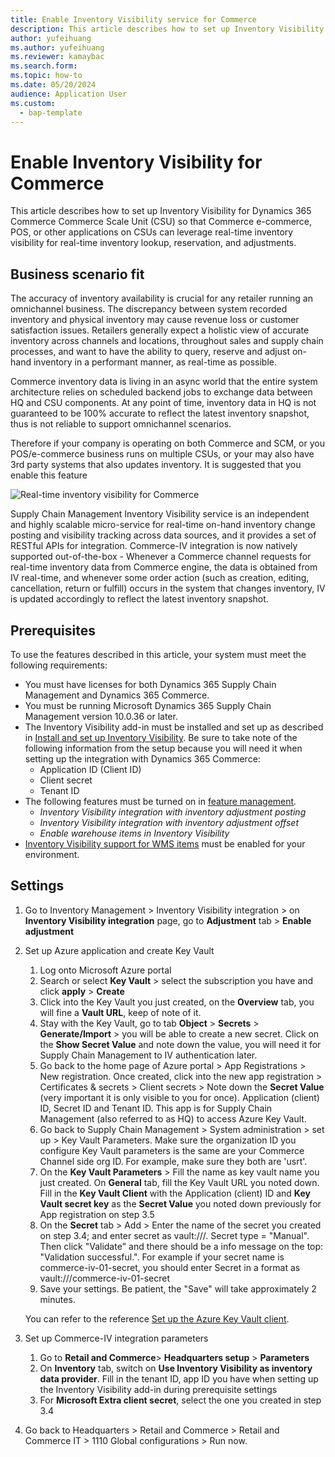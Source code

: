 ```yaml
---
title: Enable Inventory Visibility service for Commerce
description: This article describes how to set up Inventory Visibility for Dynamics 365 Dynamics 365 Commerce Commerce Scale Unit so that Commerce e-commerce, POS or other applications on Commerce Scale Units can leverage real-time inventory visibility for their retail business.
author: yufeihuang
ms.author: yufeihuang
ms.reviewer: kamaybac
ms.search.form:
ms.topic: how-to
ms.date: 05/20/2024
audience: Application User
ms.custom: 
  - bap-template
---
```


# Enable Inventory Visibility for Commerce

This article describes how to set up Inventory Visibility for Dynamics 365 Commerce Commerce Scale Unit (CSU) so that Commerce e-commerce, POS, or other applications on CSUs can leverage real-time inventory visibility for real-time inventory lookup, reservation, and adjustments.

## Business scenario fit

The accuracy of inventory availability is crucial for any retailer running an omnichannel business. The discrepancy between system recorded inventory and physical inventory may cause revenue loss or customer satisfaction issues. Retailers generally expect a holistic view of accurate inventory across channels and locations, throughout sales and supply chain processes, and want to have the ability to query, reserve and adjust on-hand inventory in a performant manner, as real-time as possible.  

Commerce inventory data is living in an async world that the entire system architecture relies on scheduled backend jobs to exchange data between HQ and CSU components. At any point of time, inventory data in HQ is not guaranteed to be 100% accurate to reflect the latest inventory snapshot, thus is not reliable to support omnichannel scenarios.

Therefore if your company is operating on both Commerce and SCM, or you POS/e-commerce business runs on multiple CSUs, or your may also have 3rd party systems that also updates inventory. It is suggested that you enable this feature

![Real-time inventory visibility for Commerce](media/Real-time-inventory-visibility-for-Commerce.png.png "Real time Inventory Visibility for Commerce")

Supply Chain Management Inventory Visibility service is an independent and highly scalable micro-service for real-time on-hand inventory change posting and visibility tracking across data sources, and it provides a set of RESTful APIs for integration. Commerce-IV integration is now natively supported out-of-the-box - Whenever a Commerce channel requests for real-time inventory data from Commerce engine, the data is obtained from IV real-time, and whenever some order action (such as creation, editing, cancellation, return or fulfill) occurs in the system that changes inventory, IV is updated accordingly to reflect the latest inventory snapshot.

## Prerequisites

To use the features described in this article, your system must meet the following requirements:

- You must have licenses for both Dynamics 365 Supply Chain Management and Dynamics 365 Commerce.
- You must be running Microsoft Dynamics 365 Supply Chain Management version 10.0.36 or later.
- The Inventory Visibility add-in must be installed and set up as described in [Install and set up Inventory Visibility](inventory-visibility-setup.md). Be sure to take note of the following information from the setup because you will need it when setting up the integration with Dynamics 365 Commerce:
    - Application ID (Client ID)
    - Client secret
    - Tenant ID
- The following features must be turned on in [feature management](../../fin-ops-core/fin-ops/get-started/feature-management/feature-management-overview.md).
    - *Inventory Visibility integration with inventory adjustment posting*
    - *Inventory Visibility integration with inventory adjustment offset*
    - *Enable warehouse items in Inventory Visibility*
- [Inventory Visibility support for WMS items](inventory-visibility-whs-support.md) must be enabled for your environment.

## Settings

1. Go to Inventory Management > Inventory Visibility integration > on **Inventory Visibility integration** page, go to **Adjustment** tab > **Enable adjustment**

1. Set up Azure application and create Key Vault
    1. Log onto Microsoft Azure portal
    1. Search or select **Key Vault** > select the subscription you have and click **apply** > **Create**
    1. Click into the Key Vault you just created, on the **Overview** tab, you will fine a **Vault URL**, keep of note of it.
    1. Stay with the Key Vault, go to tab **Object** > **Secrets** > **Generate/Import** > you will be able to create a new secret. Click on the **Show Secret Value** and note down the value, you will need it for Supply Chain Management to IV authentication later.
    1. Go back to the home page of Azure portal > App Registrations > New registration. Once created, click into the new app registration > Certificates & secrets > Client secrets > Note down the **Secret Value** (very important it is only visible to you for once). Application (client) ID, Secret ID and Tenant ID. This app is for Supply Chain Management (also referred to as HQ) to access Azure Key Vault.
    1. Go back to Supply Chain Management > System administration > set up > Key Vault Parameters. Make sure the organization ID you configure Key Vault parameters is the same are your Commerce Channel side org ID. For example, make sure they both are 'usrt'.
    1. On the **Key Vault Parameters** > Fill the name as key vault name you just created. On **General** tab, fill the Key Vault URL you noted down. Fill in the **Key Vault Client** with the Application (client) ID and **Key Vault secret key** as the **Secret Value** you noted down previously for App registration on step 3.5
    1. On the **Secret** tab > Add > Enter the name of the secret you created on step 3.4; and enter secret as vault:///<secret name>. Secret type = "Manual". Then click "Validate" and there should be a info message on the top: "Validation successful.".
    For example if your secret name is commerce-iv-01-secret, you should enter Secret in a format as vault:///commerce-iv-01-secret
    1. Save your settings. Be patient, the "Save" will take approximately 2 minutes.

    You can refer to the reference [Set up the Azure Key Vault client](../../finance/localizations/global/setting-up-azure-key-vault-client.md).

1. Set up Commerce-IV integration parameters
    1. Go to **Retail and Commerce**> **Headquarters setup** > **Parameters**
    1. On **Inventory** tab, switch on **Use Inventory Visibility as inventory data provider**. Fill in the tenant ID, app ID you have when setting up the Inventory Visibility add-in during prerequisite settings
    1. For **Microsoft Extra client secret**, select the one you created in step 3.4

1. Go back to Headquarters > Retail and Commerce > Retail and Commerce IT > 1110 Global configurations > Run now.
